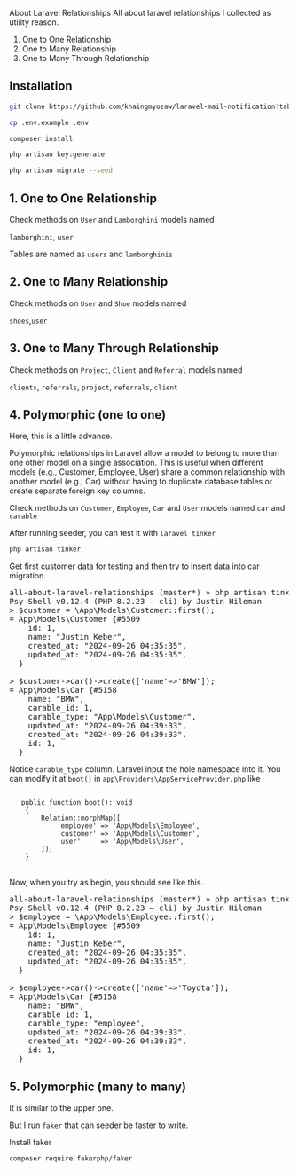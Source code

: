 About Laravel Relationships
All about laravel relationships I collected as utility reason.

<ol>
<li>One to One Relationship</li>
<li>One to Many Relationship</li>
<li>One to Many Through Relationship</li>
</ol>

## Installation

```bash
git clone https://github.com/khaingmyozaw/laravel-mail-notification?tab=readme-ov-file.git
```
```bash
cp .env.example .env
```
```bash
composer install
```
```bash
php artisan key:generate
```
```bash
php artisan migrate --seed
```


## 1. One to One Relationship
Check methods on ```User``` and ```Lamborghini``` models named

```lamborghini```, ```user```

Tables are named as ```users``` and ```lamborghinis```

## 2. One to Many Relationship
Check methods on ```User``` and ```Shoe``` models named

```shoes```,```user```

## 3. One to Many Through Relationship
Check methods on ```Project```, ```Client``` and ```Referral``` models named

```clients```, ```referrals```, ```project```, ```referrals```, ```client```

## 4. Polymorphic (one to one)
Here, this is a little advance. 

<detail>
Polymorphic relationships in Laravel allow a model to belong to more than one other model on a single association. This is useful when different models (e.g., Customer, Employee, User) share a common relationship with another model (e.g., Car) without having to duplicate database tables or create separate foreign key columns.
</detail>

Check methods on ```Customer```, ```Employee```, ```Car``` and ```User``` models named
```car``` and ```carable```

After running seeder, you can test it with ```laravel tinker```

```bash
php artisan tinker
```
Get first customer data for testing and then try to insert data into car migration.

<pre>
all-about-laravel-relationships (master*) » php artisan tinker
Psy Shell v0.12.4 (PHP 8.2.23 — cli) by Justin Hileman
> $customer = \App\Models\Customer::first();
= App\Models\Customer {#5509
    id: 1,
    name: "Justin Keber",
    created_at: "2024-09-26 04:35:35",
    updated_at: "2024-09-26 04:35:35",
  }

> $customer->car()->create(['name'=>'BMW']);
= App\Models\Car {#5158
    name: "BMW",
    carable_id: 1,
    carable_type: "App\Models\Customer",
    updated_at: "2024-09-26 04:39:33",
    created_at: "2024-09-26 04:39:33",
    id: 1,
  }
</pre>

Notice ```carable_type``` column. Laravel input the hole namespace into it.
You can modify it at ```boot()``` in ```app\Providers\AppServiceProvider.php``` like

<pre>
<code>
   public function boot(): void
    {
        Relation::morphMap([
            'employee' => 'App\Models\Employee',
            'customer' => 'App\Models\Customer',
            'user'     => 'App\Models\User',
        ]);
    }
</code>
</pre>

Now, when you try as begin, you should see like this.

<pre>
all-about-laravel-relationships (master*) » php artisan tinker
Psy Shell v0.12.4 (PHP 8.2.23 — cli) by Justin Hileman
> $employee = \App\Models\Employee::first();
= App\Models\Employee {#5509
    id: 1,
    name: "Justin Keber",
    created_at: "2024-09-26 04:35:35",
    updated_at: "2024-09-26 04:35:35",
  }

> $employee->car()->create(['name'=>'Toyota']);
= App\Models\Car {#5158
    name: "BMW",
    carable_id: 1,
    carable_type: "employee",
    updated_at: "2024-09-26 04:39:33",
    created_at: "2024-09-26 04:39:33",
    id: 1,
  }
</pre>

## 5. Polymorphic (many to many)
It is similar to the upper one.

But I run ```faker``` that can seeder be faster to write.

Install faker

```bash
composer require fakerphp/faker
```